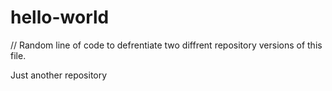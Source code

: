 # hello-world

// Random line of code to defrentiate two diffrent repository versions of this file.

Just another repository
